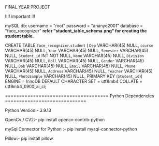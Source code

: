 FINAL YEAR PROJECT

!!!! important !!!

mySQL db:
    username = "root"
    password = "ananyo2001"
    database = "face_recognizer"
    **refer "student_table_schema.png" for creating the student table.**

CREATE TABLE `face_recognizer`.`student` (
  `Dep` VARCHAR(45) NULL,
  `course` VARCHAR(45) NULL,
  `Year` VARCHAR(45) NULL,
  `Semester` VARCHAR(45) NULL,
  `Student_id` INT NOT NULL,
  `Name` VARCHAR(45) NULL,
  `Division` VARCHAR(45) NULL,
  `Roll` VARCHAR(45) NULL,
  `Gender` VARCHAR(45) NULL,
  `Dob` VARCHAR(45) NULL,
  `Email` VARCHAR(45) NULL,
  `Phone` VARCHAR(45) NULL,
  `Address` VARCHAR(45) NULL,
  `Teacher` VARCHAR(45) NULL,
  `PhotoSample` VARCHAR(45) NULL,
  PRIMARY KEY (`Student_id`))
ENGINE = InnoDB
DEFAULT CHARACTER SET = utf8mb4
COLLATE = utf8mb4_0900_ai_ci;

===================================== Pyrhon Dependencies =============================

Python Version - 3.9.13

OpenCv / CV2:-
pip install opencv-contrib-python

mySql Connector for Python :-
pip install mysql-connector-python

Pillow:-
pip install pillow
